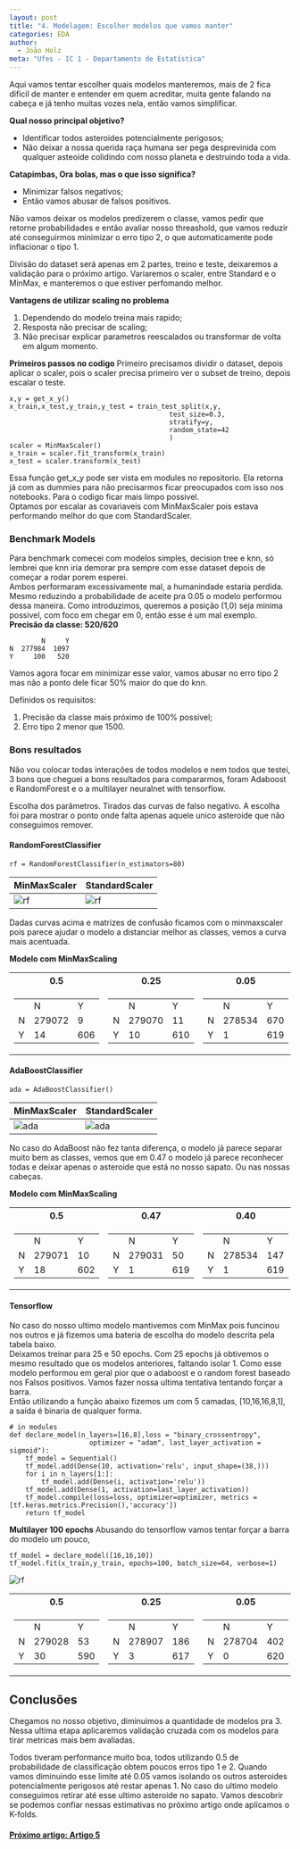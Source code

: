```yaml
---
layout: post
title: "4. Modelagem: Escolher modelos que vamos manter"
categories: EDA
author:
  - João Holz
meta: "Ufes - IC 1 - Departamento de Estatística"
---
```


Aqui vamos tentar escolher quais modelos manteremos, mais de 2 fica dificil de manter e entender em quem acreditar, muita gente falando na cabeça e já tenho muitas vozes nela, então vamos simplificar.

**Qual nosso principal objetivo?**

- Identificar todos asteroides potencialmente perigosos;
- Não deixar a nossa querida raça humana ser pega desprevinida com qualquer asteoide colidindo com nosso planeta e destruindo toda a vida.

**Catapimbas, Ora bolas, mas o que isso significa?**

- Minimizar falsos negativos;
- Então vamos abusar de falsos positivos.

Não vamos deixar os modelos predizerem o classe, vamos pedir que retorne probabilidades e então avaliar nosso threashold, que vamos reduzir até conseguirmos minimizar o erro tipo 2, o que automaticamente pode inflacionar o tipo 1.

Divisão do dataset será apenas em 2 partes, treino e teste, deixaremos a validação para o próximo artigo. Variaremos o scaler, entre Standard e o MinMax, e manteremos o que estiver perfomando melhor.

**Vantagens de utilizar scaling no problema**

1. Dependendo do modelo treina mais rapido;
2. Resposta não precisar de scaling;
3. Não precisar explicar parametros reescalados ou transformar de volta em algum momento.

**Primeiros passos no codigo**
Primeiro precisamos dividir o dataset, depois aplicar o scaler, pois o scaler precisa primeiro ver o subset de treino, depois escalar o teste.

    x,y = get_x_y()
    x_train,x_test,y_train,y_test = train_test_split(x,y,
                                            test_size=0.3,
                                            stratify=y,
                                            random_state=42
                                            )
    scaler = MinMaxScaler()
    x_train = scaler.fit_transform(x_train)
    x_test = scaler.transform(x_test)

Essa função get_x_y pode ser vista em modules no repositorio. Ela retorna já com as dummies para não precisarmos ficar preocupados com isso nos notebooks. Para o codigo ficar mais limpo possivel.  
Optamos por escalar as covariaveis com MinMaxScaler pois estava performando melhor do que com StandardScaler.

### Benchmark Models

Para benchmark comecei com modelos simples, decision tree e knn, só lembrei que knn iria demorar pra sempre com esse dataset depois de começar a rodar porem esperei.  
Ambos performaram excessivamente mal, a humanindade estaria perdida.  
Mesmo reduzindo a probabilidade de aceite pra 0.05 o modelo performou dessa maneira. Como introduzimos, queremos a posição (1,0) seja minima possivel, com foco em chegar em 0, então esse é um mal exemplo.  
**Precisão da classe: 520/620**

            N     Y
    N  277984  1097
    Y     100   520

Vamos agora focar em minimizar esse valor, vamos abusar no erro tipo 2 mas não a ponto dele ficar 50% maior do que do knn.

Definidos os requisitos:

1. Precisão da classe mais próximo de 100% possivel;
2. Erro tipo 2 menor que 1500.

### Bons resultados

Não vou colocar todas interações de todos modelos e nem todos que testei, 3 bons que cheguei a bons resultados para compararmos, foram Adaboost e RandomForest e o a multilayer neuralnet with tensorflow.

Escolha dos parâmetros. Tirados das curvas de falso negativo. A escolha foi para mostrar o ponto onde falta apenas aquele unico asteroide que não conseguimos remover.

#### RandomForestClassifier

    rf = RandomForestClassifier(n_estimators=80)

| MinMaxScaler                                                                                            | StandardScaler                                                                                         |
| ------------------------------------------------------------------------------------------------------- | ------------------------------------------------------------------------------------------------------ |
| ![rf](https://raw.githubusercontent.com/JohnHolz/JohnHolz.github.io/master/_posts/images/rf_minmax.png) | ![rf](https://raw.githubusercontent.com/JohnHolz/JohnHolz.github.io/master/_posts/images/rf_stand.png) |

Dadas curvas acima e matrizes de confusão ficamos com o minmaxscaler pois parece ajudar o modelo a distanciar melhor as classes, vemos a curva mais acentuada.

**Modelo com MinMaxScaling**

<table>
<tr><th> 0.5 </th><th> 0.25  </th><th> 0.05 </th></tr>
<tr><td>

<table><tr><td></td><td>N</td><td>Y</td></tr><tr><td>N</td><td>279072</td><td>9</td></tr><tr><td>Y</td><td>14</td><td>606</td></tr></table>

</td><td>

<table><tr><td></td><td>N</td><td>Y</td></tr><tr><td>N</td><td>279070</td><td>11</td></tr><tr><td>Y</td><td>10</td><td>610</td></tr></table>

</td><td>

<table><tr><td></td><td>N</td><td>Y</td></tr><tr><td>N</td><td>278534</td><td>670</td></tr><tr><td>Y</td><td>1</td><td>619</td></tr></table>

</td></tr> </table>

#### AdaBoostClassifier

    ada = AdaBoostClassifier()

| MinMaxScaler                                                                                              | StandardScaler                                                                                           |
| --------------------------------------------------------------------------------------------------------- | -------------------------------------------------------------------------------------------------------- |
| ![ada](https://raw.githubusercontent.com/JohnHolz/JohnHolz.github.io/master/_posts/images/ada_minmax.png) | ![ada](https://raw.githubusercontent.com/JohnHolz/JohnHolz.github.io/master/_posts/images/ada_stand.png) |

No caso do AdaBoost não fez tanta diferença, o modelo já parece separar muito bem as classes, vemos que em 0.47 o modelo já parece reconhecer todas e deixar apenas o asteroide que está no nosso sapato. Ou nas nossas cabeças.

**Modelo com MinMaxScaling**

<table>
<tr><th> 0.5 </th><th> 0.47  </th><th> 0.40 </th></tr>
<tr><td>

<table><tr><td></td><td>N</td><td>Y</td></tr><tr><td>N</td><td>279071</td><td>10</td></tr><tr><td>Y</td><td>18</td><td>602</td></tr></table>

</td><td>

<table><tr><td></td><td>N</td><td>Y</td></tr><tr><td>N</td><td>279031</td><td>50</td></tr><tr><td>Y</td><td>1</td><td>619</td></tr></table>

</td><td>

<table><tr><td></td><td>N</td><td>Y</td></tr><tr><td>N</td><td>278534</td><td>147</td></tr><tr><td>Y</td><td>1</td><td>619</td></tr></table>

</td></tr> </table>

#### Tensorflow

No caso do nosso ultimo modelo mantivemos com MinMax pois funcinou nos outros e já fizemos uma bateria de escolha do modelo descrita pela tabela baixo.  
Deixamos treinar para 25 e 50 epochs. Com 25 epochs já obtivemos o mesmo resultado que os modelos anteriores, faltando isolar 1. Como esse modelo performou em geral pior que o adaboost e o random forest baseado nos Falsos positivos. Vamos fazer nossa ultima tentativa tentando forçar a barra.  
Então utilizando a função abaixo fizemos um com 5 camadas, [10,16,16,8,1], a saída é binaria de qualquer forma.

    # in modules
    def declare_model(n_layers=[16,8],loss = "binary_crossentropy",
                        optimizer = "adam", last_layer_activation = sigmoid"):
        tf_model = Sequential()
        tf_model.add(Dense(10, activation='relu', input_shape=(38,)))
        for i in n_layers[1:]:
            tf_model.add(Dense(i, activation='relu'))
        tf_model.add(Dense(1, activation=last_layer_activation))
        tf_model.compile(loss=loss, optimizer=optimizer, metrics = [tf.keras.metrics.Precision(),'accuracy'])
        return tf_model

**Multilayer 100 epochs**
Abusando do tensorflow vamos tentar forçar a barra do modelo um pouco,

    tf_model = declare_model([16,16,10])
    tf_model.fit(x_train,y_train, epochs=100, batch_size=64, verbose=1)

![rf](https://raw.githubusercontent.com/JohnHolz/JohnHolz.github.io/master/_posts/images/tf.png)

<table>
<tr><th> 0.5 </th><th> 0.25  </th><th> 0.05 </th></tr>
<tr><td>

<table><tr><td></td><td>N</td><td>Y</td></tr><tr><td>N</td><td>279028</td><td>53</td></tr><tr><td>Y</td><td>30</td><td>590</td></tr></table>

</td><td>

<table><tr><td></td><td>N</td><td>Y</td></tr><tr><td>N</td><td>278907</td><td>186</td></tr><tr><td>Y</td><td>3</td><td>617</td></tr></table>
</td><td>

<table><tr><td></td><td>N</td><td>Y</td></tr><tr><td>N</td><td>278704</td><td>402</td></tr><tr><td>Y</td><td>0</td><td>620</td></tr></table>
</td></tr> 
</table>

## Conclusões

Chegamos no nosso objetivo, diminuimos a quantidade de modelos pra 3. Nessa ultima etapa aplicaremos validação cruzada com os modelos para tirar metricas mais bem avaliadas.

Todos tiveram performance muito boa, todos utilizando 0.5 de probabilidade de classificação obtem poucos erros tipo 1 e 2. Quando vamos diminuindo esse limite até 0.05 vamos isolando os outros asteroides potencialmente perigosos até restar apenas 1. No caso do ultimo modelo conseguimos retirar até esse ultimo asteroide no sapato.
Vamos descobrir se podemos confiar nessas estimativas no próximo artigo onde aplicamos o K-folds.

#### [Próximo artigo: Artigo 5](https://johnholz.github.io/eda/2022/07/10/5validationchoosed.html)
